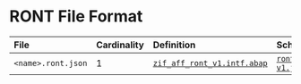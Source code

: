 # RONT File Format

File | Cardinality | Definition | Schema | Example
:--- | :---  | :--- | :--- | :---
`<name>.ront.json` | 1 | [`zif_aff_ront_v1.intf.abap`](./type/zif_aff_ront_v1.intf.abap) | [`ront-v1.json`](./ront-v1.json) |
